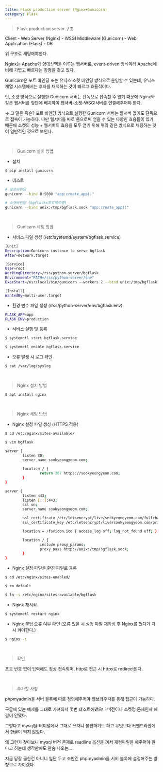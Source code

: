 ```yaml
---
title: Flask production server (Nginx+Gunicorn)
category: Flask
---
```


> Flask production server 구조

Client - Web Server (Nginx) - WSGI Middleware (Gunicorn) - Web Application (Flask) - DB

위 구조로 세팅해야한다.

Nginx는 Apache와 양대산맥을 이루는 웹서버로, event-driven 방식이라 Apache에 비해 가볍고 빠르다는 장점을 갖고 있다.

Gunicorn은 포트 바인딩 또는 유닉스 소켓 바인딩 방식으로 운영할 수 있는데, 유닉스 계열 시스템에서는 후자를 채택하는 것이 빠르고 효율적이다.

단, 소켓 방식으로 실행한 Gunicorn 서버는 단독으로 접속할 수 없기 때문에 Nginx와 같은 웹서버를 앞단에 배치하여 웹서버-소켓-WSGI서버를 연결해주어야 한다.

→ 그 말은 즉슨? 포트 바인딩 방식으로 실행한 Gunicorn 서버는 웹서버 없이도 단독으로 접속이 가능하다. 다만 웹서버를 따로 둠으로써 얻을 수 있는 다양한 효용들이 있기 때문에 소켓의 성능 + 웹서버의 효용을 모두 얻기 위해 위와 같은 방식으로 세팅하는 것이 일반적인 것으로 보인다.

<br>

> Gunicorn 설치 방법

- 설치

```bash
$ pip install gunicorn
```

- 테스트

```bash
# 포트바인딩
gunicorn --bind 0:5000 "app:create_app()"
```
```bash
# 소켓바인딩 (bgflask=프로젝트명)
gunicorn --bind unix:/tmp/bgflask.sock "app:create_app()"
```

<br>

> Gunicorn 세팅 방법

- 서비스 파일 생성 (/etc/systemd/system/bgflask.service)

```bash
[Unit]
Description=Gunicorn instance to serve bgflask
After=network.target

[Service]
User=root
WorkingDirectory=/rss/python-server/bgflask
Environment="PATH=/rss/python-server/env"
ExecStart=/usr/local/bin/gunicorn --workers 2 --bind unix:/tmp/bgflask.sock "app:create_app()"

[Install]
WantedBy=multi-user.target
```

- 환경 변수 파일 생성 (/rss/python-server/env/bgflask.env)

```bash
FLASK_APP=app
FLASK_ENV=production
```

- 서비스 실행 및 등록

```bash
$ systemctl start bgflask.service
```
```bash
$ systemctl enable bgflask.service
```

- 오류 발생 시 로그 확인

```bash
$ cat /var/log/syslog
```

<br>

> Nginx 설치 방법

```bash
$ apt install nginx
```

<br>

> Nginx 세팅 방법

- Nginx 설정 파일 생성 (HTTPS 적용)

```bash
$ cd /etc/nginx/sites-available/
```
```bash
$ vim bgflask
```
```bash
server {
        listen 80;
        server_name sookyeongyeom.com;

        location / {
                return 307 https://sookyeongyeom.com;
        }
}

server {
        listen 443;
        listen [::]:443;
        ssl on;
        server_name sookyeongyeom.com;

        ssl_certificate /etc/letsencrypt/live/sookyeongyeom.com/fullchain.pem;
        ssl_certificate_key /etc/letsencrypt/live/sookyeongyeom.com/privkey.pem;

        location = /favicon.ico { access_log off; log_not_found off; }

        location / {
                include proxy_params;
                proxy_pass http://unix:/tmp/bgflask.sock;
        }
}
```

- Nginx 설정 파일을 환경 파일로 등록

```bash
$ cd /etc/nginx/sites-enabled/
```
```bash
$ rm default
```
```bash
$ ln -s /etc/nginx/sites-available/bgflask
```

- Nginx 재시작

```bash
$ systemctl restart nginx
```

- Nginx 문법 오류 여부 확인 (오류 있을 시 설정 파일 재작성 후 Nginx를 껐다가 다시 켜야한다.)

```bash
$ nginx -t
```

<br>

> 확인

포트 번호 없이 입력해도 정상 접속되며, http로 접근 시 https로 redirect된다.

<br>

> 추가할 사항

phpmyadmin을 서버 블록에 따로 정의해주어야 웹브라우저를 통해 접근이 가능하다.

구글에 있는 예제를 그대로 가져와서 몇번 테스트해봤으나 버전이나 소켓명 문제인지 해결이 안됐다.

그렇다고 mysql을 터미널에서 그대로 쓰자니 불편하기도 하고 무엇보다 커맨드라인에서 한글이 먹지 않았다.

왜 그런가 찾아보니 mysql 버전 문제로 readline 옵션을 껴서 재컴파일을 해주어야 한다고 하는데 생각만해도 한숨 나오는...

지금 당장 급한건 아니니 일단 두고 조만간 phpmyadmin을 서버 블록에 설정해주는 방향으로 가야겠다.